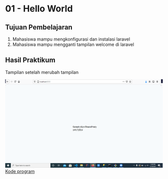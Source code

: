 # 01 - Hello World

## Tujuan Pembelajaran

1. Mahasiswa mampu mengkonfigurasi dan instalasi laravel
2. Mahasiswa mampu mengganti tampilan welcome di laravel

## Hasil Praktikum

Tampilan setelah merubah tampilan 

![Hasil gambar](img/sc1.png)
[Kode program](../../src/01_hello_world/welcome.blade.php)